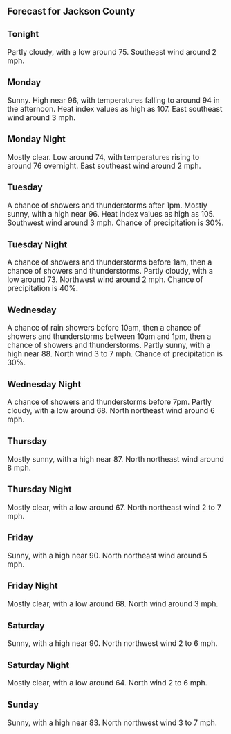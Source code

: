 <div>
   <h2>Forecast for Jackson County</h2>
   <p>
      <div style="font-size:120%">
         <h3>Tonight</h3>Partly cloudy, with a low around 75. Southeast wind around 2 mph.<br></div>
   </p>
   <p>
      <div style="font-size:120%">
         <h3>Monday</h3>Sunny. High near 96, with temperatures falling to around 94 in the afternoon. Heat index values as high as 107. East southeast
         wind around 3 mph.<br></div>
   </p>
   <p>
      <div style="font-size:120%">
         <h3>Monday Night</h3>Mostly clear. Low around 74, with temperatures rising to around 76 overnight. East southeast wind around 2 mph.<br></div>
   </p>
   <p>
      <div style="font-size:120%">
         <h3>Tuesday</h3>A chance of showers and thunderstorms after 1pm. Mostly sunny, with a high near 96. Heat index values as high as 105. Southwest
         wind around 3 mph. Chance of precipitation is 30%.<br></div>
   </p>
   <p>
      <div style="font-size:120%">
         <h3>Tuesday Night</h3>A chance of showers and thunderstorms before 1am, then a chance of showers and thunderstorms. Partly cloudy, with a low around
         73. Northwest wind around 2 mph. Chance of precipitation is 40%.<br></div>
   </p>
   <p>
      <div style="font-size:120%">
         <h3>Wednesday</h3>A chance of rain showers before 10am, then a chance of showers and thunderstorms between 10am and 1pm, then a chance of showers
         and thunderstorms. Partly sunny, with a high near 88. North wind 3 to 7 mph. Chance of precipitation is 30%.<br></div>
   </p>
   <p>
      <div style="font-size:120%">
         <h3>Wednesday Night</h3>A chance of showers and thunderstorms before 7pm. Partly cloudy, with a low around 68. North northeast wind around 6 mph.<br></div>
   </p>
   <p>
      <div style="font-size:120%">
         <h3>Thursday</h3>Mostly sunny, with a high near 87. North northeast wind around 8 mph.<br></div>
   </p>
   <p>
      <div style="font-size:120%">
         <h3>Thursday Night</h3>Mostly clear, with a low around 67. North northeast wind 2 to 7 mph.<br></div>
   </p>
   <p>
      <div style="font-size:120%">
         <h3>Friday</h3>Sunny, with a high near 90. North northeast wind around 5 mph.<br></div>
   </p>
   <p>
      <div style="font-size:120%">
         <h3>Friday Night</h3>Mostly clear, with a low around 68. North wind around 3 mph.<br></div>
   </p>
   <p>
      <div style="font-size:120%">
         <h3>Saturday</h3>Sunny, with a high near 90. North northwest wind 2 to 6 mph.<br></div>
   </p>
   <p>
      <div style="font-size:120%">
         <h3>Saturday Night</h3>Mostly clear, with a low around 64. North wind 2 to 6 mph.<br></div>
   </p>
   <p>
      <div style="font-size:120%">
         <h3>Sunday</h3>Sunny, with a high near 83. North northwest wind 3 to 7 mph.<br></div>
   </p>
</div>